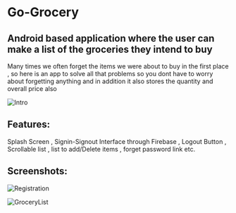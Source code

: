 Go-Grocery
================

Android based application where the user can make a list of the groceries they intend to buy
-----------------
Many times we often forget the items we were about to buy in the first place , so here is an app to solve all that problems so you dont have to worry about forgetting anything and in addition it also stores the quantity and overall price also

![Intro](https://user-images.githubusercontent.com/82045730/191501559-1c7992e9-0d0f-4dc9-b54b-dd9e28930ecf.png)



Features:
-
Splash Screen , Signin-Signout Interface through Firebase , Logout Button , Scrollable list , list to add/Delete items , forget password link etc.

Screenshots:
-----------
![Registration](https://user-images.githubusercontent.com/82045730/191501596-ca6bffc9-af8f-432c-9301-d3e16290512d.png)


![GroceryList](https://user-images.githubusercontent.com/82045730/191501633-cc0d8d6b-d4bb-4f21-825d-2487c136f595.png)

